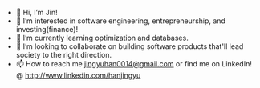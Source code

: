 - 👋 Hi, I’m Jin!
- 👀 I’m interested in software engineering, entrepreneurship, and investing(finance)!
- 🌱 I’m currently learning optimization and databases.
- 💞️ I’m looking to collaborate on building software products that'll lead society to the right direction. 
- 📫 How to reach me jingyuhan0014@gmail.com or find me on LinkedIn! @ http://www.linkedin.com/hanjingyu

<!---
jinhan1593/jinhan1593 is a ✨ special ✨ repository because its `README.md` (this file) appears on your GitHub profile.
You can click the Preview link to take a look at your changes.
--->
